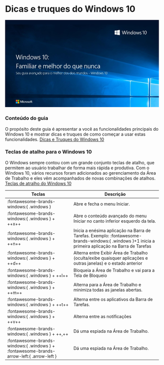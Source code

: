 # Dicas e truques do Windows 10

![Windows 10](/assets/images/windows-1teste.jpg#center)

### Conteúdo do guia

O propósito deste guia é apresentar a você as funcionalidades principais do Windows 10 e mostrar dicas e truques de como começar a usar estas funcionalidades.
[Dicas e Truques do Windows 10](https://maismu-my.sharepoint.com/:b:/g/personal/lucas_maismu_onmicrosoft_com/EUu-EB9EgHtHqRPbyEOfDkUBAftHnlgbSYSZjrHKQZsBJw?e=vyS0Xi)

### Teclas de atalho para o Windows 10

O Windows sempre contou com um grande conjunto teclas de atalho, que permitem ao usuário trabalhar de forma mais rápida e produtiva. Com o Windows 10, vários recursos foram adicionados ao gerenciamento da Área de Trabalho e eles vêm acompanhados de novas combinações de atalhos.
[Teclas de atralho do Windows 10](https://maismu-my.sharepoint.com/:b:/g/personal/lucas_maismu_onmicrosoft_com/EZ_HoRtxJflDsOdDVNk2YSwB98TL4cR4yf54_Neh5_ap7A?e=tu3xki)


|Teclas|Descrição|
|------|---------|
|:fontawesome-brands-windows:{ .windows }|Abre e fecha o menu Iniciar.|
|:fontawesome-brands-windows:{ .windows } + ++x++|Abre o conteúdo avançado do menu Iniciar no canto inferior esquerdo da tela.|
|:fontawesome-brands-windows:{ .windows } + ++n++|Inicia a enésima aplicação na Barra de Tarefas. Exemplo: :fontawesome-brands-windows:{ .windows }+1 inicia a primeira aplicação na Barra de Tarefas|
|:fontawesome-brands-windows:{ .windows } + ++d++|Alterna entre Exibir Área de Trabalho (oculta/exibe quaisquer aplicações e outras janelas) e o estado anterior|
|:fontawesome-brands-windows:{ .windows } + ++l++|Bloqueia a Área de Trabalho e vai para a Tela de Bloqueio|
|:fontawesome-brands-windows:{ .windows } + ++m++|Alterna para a Área de Trabalho e minimiza todas as janelas abertas.|
|:fontawesome-brands-windows:{ .windows } + ++t++|Alterna entre os aplicativos da Barra de Tarefas.|
|:fontawesome-brands-windows:{ .windows } + ++v++|Alterna entre as notificações|
|:fontawesome-brands-windows:{ .windows } + ++,++|Dá uma espiada na Área de Trabalho.|
|:fontawesome-brands-windows:{ .windows } + :fontawesome-brands-arrow-left:{ .arrow-left } |Dá uma espiada na Área de Trabalho.|
